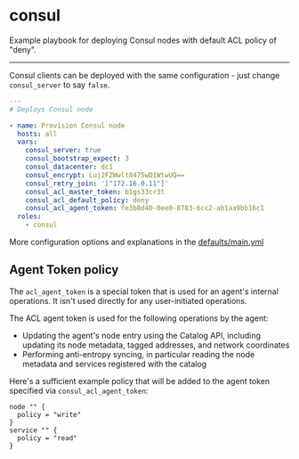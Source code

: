 # consul

Example playbook for deploying Consul nodes with default ACL policy of "deny".

---

Consul clients can be deployed with the same configuration - just change `consul_server` to say `false`.

```yml
---
# Deploys Consul node

- name: Provision Consul node
  hosts: all
  vars:
    consul_server: true
    consul_bootstrap_expect: 3
    consul_datacenter: dc1
    consul_encrypt: Luj2FZWwlt8475wD1WtwUQ==
    consul_retry_join: '["172.16.0.11"]'
    consul_acl_master_token: b1gs33cr3t
    consul_acl_default_policy: deny
    consul_acl_agent_token: fe3b8d40-0ee0-8783-6cc2-ab1aa9bb16c1
  roles:
    - consul
```

More configuration options and explanations in the [defaults/main.yml](/consul/defaults/main.yml)

## Agent Token policy

The `acl_agent_token` is a special token that is used for an agent's internal operations. It isn't used directly for any user-initiated operations.

The ACL agent token is used for the following operations by the agent:

- Updating the agent's node entry using the Catalog API, including updating its node metadata, tagged addresses, and network coordinates
- Performing anti-entropy syncing, in particular reading the node metadata and services registered with the catalog

Here's a sufficient example policy that will be added to the agent token specified via `consul_acl_agent_token`:

```hcl
node "" {
  policy = "write"
}
service "" {
  policy = "read"
}
```
